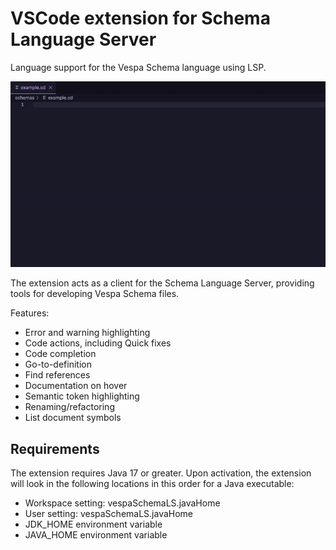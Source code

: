 # VSCode extension for Schema Language Server
Language support for the Vespa Schema language using LSP.

![Demo](./images/demo.gif)

The extension acts as a client for the Schema Language Server, providing tools for developing Vespa Schema files.

Features:
- Error and warning highlighting 
- Code actions, including Quick fixes 
- Code completion 
- Go-to-definition
- Find references
- Documentation on hover
- Semantic token highlighting
- Renaming/refactoring
- List document symbols

## Requirements
The extension requires Java 17 or greater. Upon activation, the extension will look in the following locations in this order for a Java executable:

- Workspace setting: vespaSchemaLS.javaHome
- User setting: vespaSchemaLS.javaHome
- JDK_HOME environment variable
- JAVA_HOME environment variable
